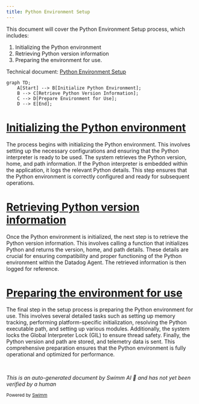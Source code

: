 ```yaml
---
title: Python Environment Setup
---
```

This document will cover the Python Environment Setup process, which includes:

1. Initializing the Python environment
2. Retrieving Python version information
3. Preparing the environment for use.

Technical document: <SwmLink doc-title="Python Environment Setup">[Python Environment Setup](/.swm/python-environment-setup.vq932pth.sw.md)</SwmLink>

```mermaid
graph TD;
    A[Start] --> B[Initialize Python Environment];
    B --> C[Retrieve Python Version Information];
    C --> D[Prepare Environment for Use];
    D --> E[End];
```

# [Initializing the Python environment](https://app.swimm.io/repos/Z2l0aHViJTNBJTNBZGF0YWRvZy1hZ2VudCUzQSUzQVN3aW1tLURlbW8=/docs/vq932pth#setting-up-the-python-environment)

The process begins with initializing the Python environment. This involves setting up the necessary configurations and ensuring that the Python interpreter is ready to be used. The system retrieves the Python version, home, and path information. If the Python interpreter is embedded within the application, it logs the relevant Python details. This step ensures that the Python environment is correctly configured and ready for subsequent operations.

# [Retrieving Python version information](https://app.swimm.io/repos/Z2l0aHViJTNBJTNBZGF0YWRvZy1hZ2VudCUzQSUzQVN3aW1tLURlbW8=/docs/vq932pth#initializing-python)

Once the Python environment is initialized, the next step is to retrieve the Python version information. This involves calling a function that initializes Python and returns the version, home, and path details. These details are crucial for ensuring compatibility and proper functioning of the Python environment within the Datadog Agent. The retrieved information is then logged for reference.

# [Preparing the environment for use](https://app.swimm.io/repos/Z2l0aHViJTNBJTNBZGF0YWRvZy1hZ2VudCUzQSUzQVN3aW1tLURlbW8=/docs/vq932pth#detailed-initialization)

The final step in the setup process is preparing the Python environment for use. This involves several detailed tasks such as setting up memory tracking, performing platform-specific initialization, resolving the Python executable path, and setting up various modules. Additionally, the system locks the Global Interpreter Lock (GIL) to ensure thread safety. Finally, the Python version and path are stored, and telemetry data is sent. This comprehensive preparation ensures that the Python environment is fully operational and optimized for performance.

&nbsp;

*This is an auto-generated document by Swimm AI 🌊 and has not yet been verified by a human*

<SwmMeta version="3.0.0" repo-id="Z2l0aHViJTNBJTNBZGF0YWRvZy1hZ2VudCUzQSUzQVN3aW1tLURlbW8=" repo-name="datadog-agent"><sup>Powered by [Swimm](/)</sup></SwmMeta>
